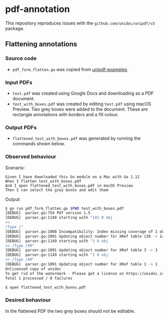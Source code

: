 # pdf-annotation

This repository reproduces issues with the `github.com/unidoc/unipdf/v3` package.

## Flattening annotations

### Source code

- `pdf_form_flatten.go` was copied from [unipdf-examples](https://github.com/unidoc/unipdf-examples/blob/4366cd9d61e9d2b1d70fa2940c104b34f1d489ce/forms/pdf_form_flatten.go).

### Input PDFs

- `test.pdf` was created using Google Docs and downloading as a PDF document.
- `test_with_boxes.pdf` was created by editing `test.pdf` using macOS Preview.
  Two grey boxes were added to the document. These are rectangle annotations
  with borders and a fill colour.

### Output PDFs

- `flattened_test_with_boxes.pdf` was generated by running the commands shown below.

### Observed behaviour

Scenario:
```gherkin
Given I have downloaded this Go module on a Mac with Go 1.12
When I flatten test_with_boxes.pdf
And I open flattened_test_with_boxes.pdf in macOS Preview
Then I can select the grey boxes and edit them
```

Output:
```bash
$ go run pdf_form_flatten.go $PWD test_with_boxes.pdf
[DEBUG]  parser.go:754 Pdf version 1.5
[DEBUG]  parser.go:1149 starting with "141 0 obj
<<
/Type /"
[DEBUG]  parser.go:1008 Incompatibility: Index missing coverage of 1 object - appending one - May lead to problems
[DEBUG]  parser.go:1091 Updating object number for XRef table 138 -> 141
[DEBUG]  parser.go:1149 starting with "3 0 obj
<< /Type /XR"
[DEBUG]  parser.go:1091 Updating object number for XRef table 3 -> 3
[DEBUG]  parser.go:1149 starting with "1 0 obj
<< /Type /XR"
[DEBUG]  parser.go:1091 Updating object number for XRef table 1 -> 1
Unlicensed copy of unidoc
To get rid of the watermark - Please get a license on https://unidoc.io
Total 1 processed / 0 failures

$ open flattened_test_with_boxes.pdf
```

### Desired behaviour

In the flattened PDF the two grey boxes should not be editable.
